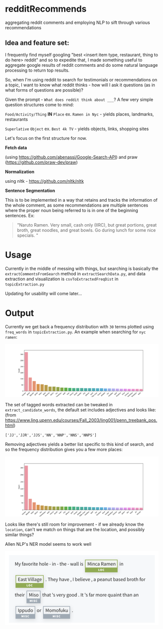 # redditRecommends
aggregating reddit comments and employing NLP to sift through various recommendations

## Idea and feature set:

I frequently find myself googling "best \<insert item type, restaurant, thing to do here\> reddit" and so to expedite that, I made something useful to aggregate google results of reddit comments and do some natural language processing to return top results.

So, when I'm using reddit to search for testimonials or recommendations on a topic, I want to know what reddit thinks - how will I ask it questions (as in what forms of questions are possible)?

Given the prompt - `What does reddit think about ___`? A few very simple question structures come to mind:

`Food/Activity/Thing` **IN** `Place` ex. `Ramen in Nyc` - yields places, landmarks, restaurants

`Superlative` `Object` ex. `Best 4k TV` - yields objects, links, shopping sites

Let's focus on the first structure for now.


**Fetch data**

(using https://github.com/abenassi/Google-Search-API) and praw (https://github.com/praw-dev/praw)


**Normalization**

using nltk - https://github.com/nltk/nltk

**Sentence Segmentation**

This is to be implemented in a way that retains and tracks the information of the whole comment, as some
recommendations are multiple sentences where the proper noun being referred to is in one of the beginning sentences. Ex:

>"Naruto Ramen. Very small, cash only (IIRC), but great portions, great broth, great noodles, and great bowls. Go during lunch for some nice specials. "


# Usage

Currently in the middle of messing with things, but searching is basically the `extractCommentsFromSearch` method in `extractSearchData.py`, and data extraction and visualization is `csvToExtractedFreqDist` in `topicExtraction.py`

Updating for usability will come later...

# Output

Currently we get back a frequency distribution with `30` terms plotted using `freq_words` in `topicExtraction.py`. An example when searching for `nyc ramen`:

![Adjectives included](/img/freqDistExtracted.png)

The set of tagged words extracted can be tweaked in `extract_candidate_words`, the default set includes adjectives and looks like: (from https://www.ling.upenn.edu/courses/Fall_2003/ling001/penn_treebank_pos.html)

`['JJ','JJR','JJS','NN','NNP','NNS','NNPS']`

Removing adjectives yields a better list specific to this kind of search, and so the frequency distribution gives you a few more places:

![Adjectives NOT included](/img/freqDistNonAdj.png)

Looks like there's still room for improvement - if we already know the `location`, can't we match on things that are the location, and possibly similar things?

Allen NLP's NER model seems to work well

![On a sample comment](/img/allenNER.png)
